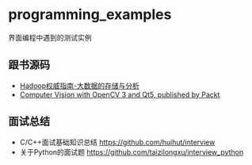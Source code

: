 # programming_examples
界面编程中遇到的测试实例

## 跟书源码

- [Hadoop权威指南-大数据的存储与分析](https://github.com/tomwhite/hadoop-book)
- [Computer Vision with OpenCV 3 and Qt5, published by Packt](https://github.com/PacktPublishing/Computer-Vision-with-OpenCV-3-and-Qt5)

## 面试总结

- C/C++面试基础知识总结 https://github.com/huihut/interview
- 关于Python的面试题   https://github.com/taizilongxu/interview_python
